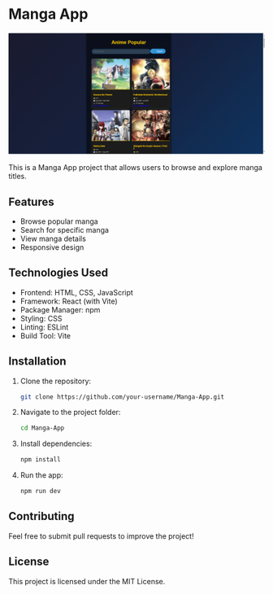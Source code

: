 # Manga App

![Manga App](image/anime1.png)

This is a Manga App project that allows users to browse and explore manga titles.

## Features
- Browse popular manga
- Search for specific manga
- View manga details
- Responsive design
## Technologies Used
- Frontend: HTML, CSS, JavaScript
- Framework: React (with Vite)
- Package Manager: npm
- Styling: CSS 
- Linting: ESLint
- Build Tool: Vite
## Installation
1. Clone the repository:
   ```bash
   git clone https://github.com/your-username/Manga-App.git
   ```
2. Navigate to the project folder:
   ```bash
   cd Manga-App
   ```
3. Install dependencies:
   ```bash
   npm install
   ```
4. Run the app:
   ```bash
   npm run dev
   ```

## Contributing
Feel free to submit pull requests to improve the project!

## License
This project is licensed under the MIT License.
